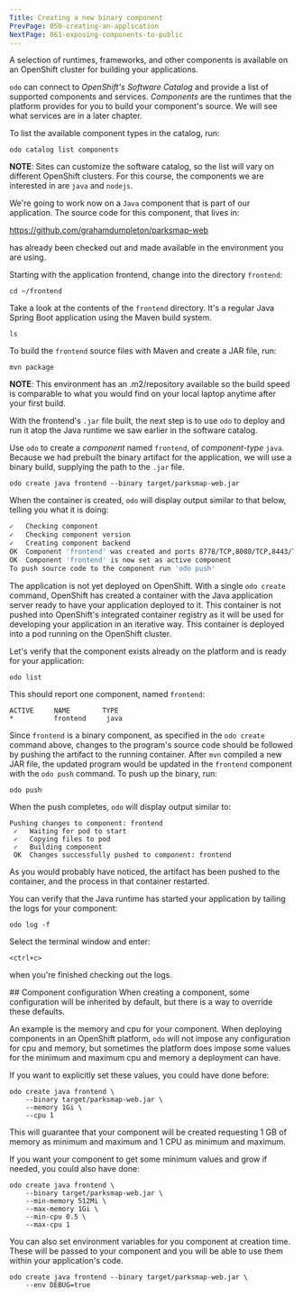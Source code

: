 ```yaml
---
Title: Creating a new binary component
PrevPage: 050-creating-an-application
NextPage: 061-exposing-components-to-public
---
```


A selection of runtimes, frameworks, and other components is available on an OpenShift cluster for building your applications.

``odo`` can connect to *OpenShift's Software Catalog* and provide a list of supported components and services. *Components* are the runtimes that the platform provides for you to build your component's source. We will see what services are in a later chapter.

To list the available component types in the catalog, run:

```execute-1
odo catalog list components
```

__NOTE__: Sites can customize the software catalog, so the list will vary on different OpenShift clusters. For this course, the components we are interested in are ``java`` and ``nodejs``.

We're going to work now on a ``Java`` component that is part of our application. The source code for this component, that lives in:

https://github.com/grahamdumpleton/parksmap-web

has already been checked out and made available in the environment you are using.

Starting with the application frontend, change into the directory ``frontend``:

```execute-1
cd ~/frontend
```

Take a look at the contents of the `frontend` directory. It's a regular Java Spring Boot application using the Maven build system.

```execute-1
ls
```

To build the ``frontend`` source files with Maven and create a JAR file, run:

```execute-1
mvn package
```

__NOTE__: This environment has an .m2/repository available so the build speed is comparable to what you would find on your local laptop anytime after your first build.

With the frontend's ``.jar`` file built, the next step is to use `odo` to deploy and run it atop the Java runtime we saw earlier in the software catalog.

Use ``odo`` to create a *component* named ``frontend``, of *component-type* ``java``. Because we had prebuilt the binary artifact for the application, we will use a binary build, supplying the path to the ``.jar`` file.

```execute-1
odo create java frontend --binary target/parksmap-web.jar
```

When the container is created, ``odo`` will display output similar to that below, telling you what it is doing:

```bash
✓   Checking component
✓   Checking component version
✓   Creating component backend
OK  Component 'frontend' was created and ports 8778/TCP,8080/TCP,8443/TCP were opened
OK  Component 'frontend' is now set as active component
To push source code to the component run 'odo push'
```

The application is not yet deployed on OpenShift. With a single ``odo create`` command, OpenShift has created a container with the Java application server ready to have your application deployed to it. This container is not pushed into OpenShift's integrated container registry as it will be used for developing your application in an iterative way. This container is deployed into a pod running on the OpenShift cluster.

Let's verify that the component exists already on the platform and is ready for your application:

```execute-1
odo list
```

This should report one component, named ``frontend``:

```
ACTIVE     NAME        TYPE
*          frontend     java
```

Since ``frontend`` is a binary component, as specified in the ``odo create`` command above, changes to the program's source code should be followed by pushing the artifact to the running container. After ``mvn`` compiled a new JAR file, the updated program would be updated in the ``frontend`` component with the ``odo push`` command. To push up the binary, run:

```execute-1
odo push
```

When the push completes, ``odo`` will display output similar to:

```
Pushing changes to component: frontend
 ✓   Waiting for pod to start
 ✓   Copying files to pod
 ✓   Building component
 OK  Changes successfully pushed to component: frontend
```

As you would probably have noticed, the artifact has been pushed to the container, and the process in that container restarted.

You can verify that the Java runtime has started your application by tailing the logs for your component:

```execute-1
odo log -f
```

Select the terminal window and enter:

```execute-1
<ctrl+c>
```

when you're finished checking out the logs.

## Component configuration
When creating a component, some configuration will be inherited by default, but there is a way to override these defaults.

An example is the memory and cpu for your component. When deploying components in an OpenShift platform, ``odo`` will not impose any configuration for cpu and memory, but sometimes the platform does impose some values for the minimum and maximum cpu and memory a deployment can have.

If you want to explicitly set these values, you could have done before:

```
odo create java frontend \
    --binary target/parksmap-web.jar \
    --memory 1Gi \
    --cpu 1
```

This will guarantee that your component will be created requesting 1 GB of memory as minimum and maximum and 1 CPU as minimum and maximum.

If you want your component to get some minimum values and grow if needed, you could also have done:

```
odo create java frontend \
    --binary target/parksmap-web.jar \
    --min-memory 512Mi \
    --max-memory 1Gi \
    --min-cpu 0.5 \
    --max-cpu 1
```

You can also set environment variables for you component at creation time. These will be passed to your component and you will be able to use them within your application's code.

```
odo create java frontend --binary target/parksmap-web.jar \
    --env DEBUG=true
```
